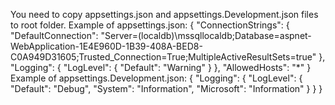﻿You need to copy appsettings.json and appsettings.Development.json files to root folder.
Example of appsettings.json:
{
  "ConnectionStrings": {
    "DefaultConnection": "Server=(localdb)\\mssqllocaldb;Database=aspnet-WebApplication-1E4E960D-1B39-408A-BED8-C0A949D31605;Trusted_Connection=True;MultipleActiveResultSets=true"
  },
  "Logging": {
    "LogLevel": {
      "Default": "Warning"
    }
  },
  "AllowedHosts": "*"
}
Example of appsettings.Development.json:
{
  "Logging": {
    "LogLevel": {
      "Default": "Debug",
      "System": "Information",
      "Microsoft": "Information"
    }
  }
}

